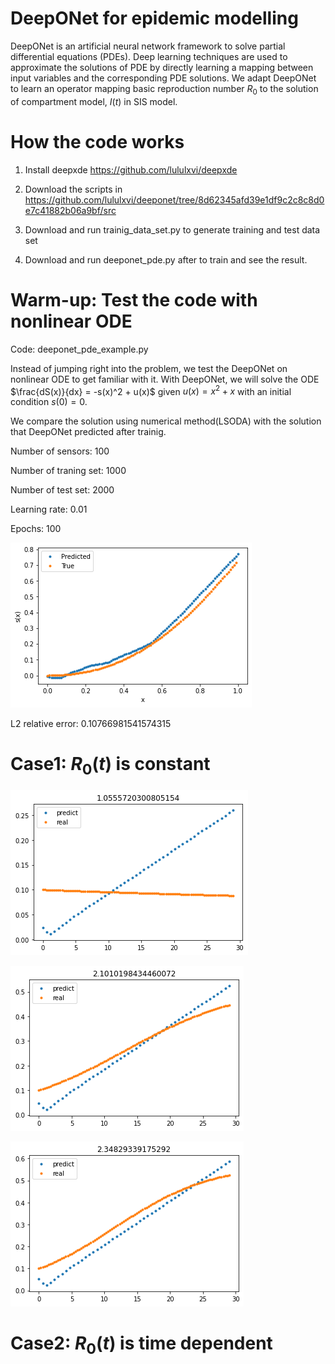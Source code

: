 # DeepONet for epidemic modelling

DeepONet is an artificial neural network framework to solve partial differential equations (PDEs). Deep learning techniques are used to approximate the solutions of PDE by directly learning a mapping between input variables and the corresponding PDE solutions. We adapt DeepONet to learn an operator mapping basic reproduction number $R_0$ to the solution of compartment model, $I(t)$ in SIS model.


# How the code works
1. Install deepxde https://github.com/lululxvi/deepxde

2. Download the scripts in https://github.com/lululxvi/deeponet/tree/8d62345afd39e1df9c2c8c8d0e7c41882b06a9bf/src 

3. Download and run trainig_data_set.py to generate training and test data set 

4. Download and run deeponet_pde.py after to train and see the result.


# Warm-up: Test the code with nonlinear ODE
Code: deeponet_pde_example.py


Instead of jumping right into the problem, we test the DeepONet on nonlinear ODE to get familiar with it. With DeepONet, we will solve the ODE $\frac{dS(x)}{dx} = -s(x)^2 + u(x)$ given $u(x) = x^2 + x$ with an initial condition $s(0) = 0$.

We compare the solution using numerical method(LSODA) with the solution that DeepONet predicted after trainig. 

Number of sensors: 100

Number of traning set: 1000

Number of test set: 2000

Learning rate: 0.01

Epochs: 100

![Alt text](/Example.png)

L2 relative error: 0.10766981541574315

# Case1: $R_0(t)$ is constant

![Alt text](/R=1.05.png)

![Alt text](/R=2.1.png)

![Alt text](/R=2.3.png)

# Case2: $R_0(t)$ is time dependent
